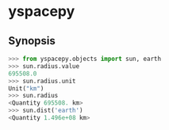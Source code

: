 
# yspacepy

## Synopsis

```python
>>> from yspacepy.objects import sun, earth
>>> sun.radius.value
695508.0
>>> sun.radius.unit
Unit("km")
>>> sun.radius
<Quantity 695508. km>
>>> sun.dist('earth')
<Quantity 1.496e+08 km>
```

